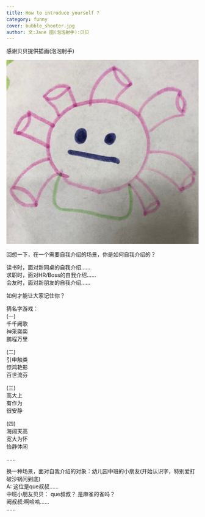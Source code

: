 ```yaml
---
title: How to introduce yourself ?       
category: funny
cover: bubble_shooter.jpg
author: 文:Jane 图(泡泡射手):贝贝
---
```

感谢贝贝提供插画(泡泡射手)           

![unsplash.com](./bubble_shooter.jpg)

回想一下，在一个需要自我介绍的场景，你是如何自我介绍的？       
        
读书时，面对新同桌的自我介绍……        
求职时，面对HR/Boss的自我介绍……       
会友时，面对新朋友的自我介绍……               
   
     
如何才能让大家记住你？    
          
猜名字游戏：    
(一)    
千千阙歌       
神采奕奕       
鹏程万里          

           
(二)    
引申触类  
惊鸿艳影    
百世流芬    
       
(三)         
高大上       
有作为    
很安静      
         
(四)          
海阔天高    
宽大为怀       
怡静体闲      
           
……     
     
换一种场景，面对自我介绍的对象：幼儿园中班的小朋友(开始认识字，特别爱打破沙锅问到底)      
A: 这位是que叔叔……   
中班小朋友贝贝： que叔叔？ 是麻雀的雀吗？     
阙叔叔:啊哈哈……   
……    
      
       
        
      
      
       
     
